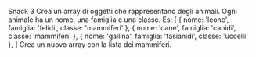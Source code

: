 Snack 3
Crea un array di oggetti che rappresentano degli animali.
Ogni animale ha un nome, una famiglia e una classe.
Es:
[
  { nome: 'leone', famiglia: 'felidi', classe: 'mammiferi' },
  { nome: 'cane', famiglia: 'canidi', classe: 'mammiferi' },
  { nome: 'gallina', famiglia: 'fasianidi', classe: 'uccelli' },
]
Crea un nuovo array con la lista dei mammiferi.
